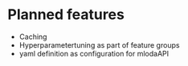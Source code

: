 # Planned features

-   Caching
-   Hyperparametertuning as part of feature groups
-   yaml definition as configuration for mlodaAPI
